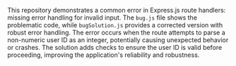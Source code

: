 This repository demonstrates a common error in Express.js route handlers: missing error handling for invalid input. The `bug.js` file shows the problematic code, while `bugSolution.js` provides a corrected version with robust error handling.  The error occurs when the route attempts to parse a non-numeric user ID as an integer, potentially causing unexpected behavior or crashes. The solution adds checks to ensure the user ID is valid before proceeding, improving the application's reliability and robustness.